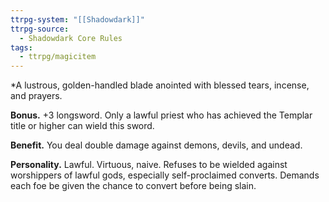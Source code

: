 ```yaml
---
ttrpg-system: "[[Shadowdark]]"
ttrpg-source:
  - Shadowdark Core Rules
tags:
  - ttrpg/magicitem
---
```

*A lustrous, golden-handled blade anointed with blessed tears, incense, and prayers. 

**Bonus.** +3 longsword. Only a lawful priest who has achieved the Templar title or higher can wield this sword. 

**Benefit.** You deal double damage against demons, devils, and undead. 

**Personality.** Lawful. Virtuous, naive. Refuses to be wielded against worshippers of lawful gods, especially self-proclaimed converts. Demands each foe be given the chance to convert before being slain.



